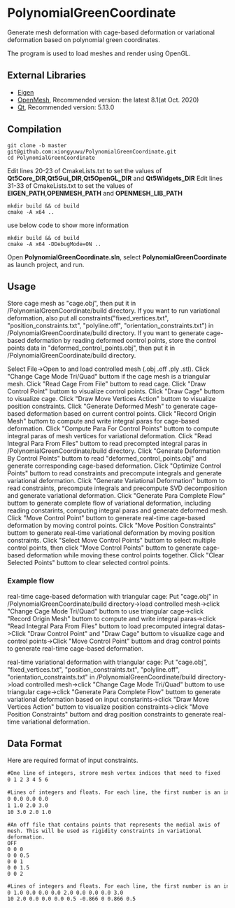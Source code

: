 # PolynomialGreenCoordinate
Generate mesh deformation with cage-based deformation or variational deformation based on polynomial green coordinates. 


The program is used to load meshes and render using OpenGL.

## External Libraries

* [Eigen](http://eigen.tuxfamily.org/)
* [OpenMesh](https://www.openmesh.org/), Recommended version: the latest 8.1(at Oct. 2020)
* [Qt](https://www.qt.io/), Recommended version: 5.13.0

## Compilation

```
git clone -b master git@github.com:xiongyuwu/PolynomialGreenCoordinate.git
cd PolynomialGreenCoordinate
```

Edit lines 20-23 of CmakeLists.txt to set the values of **Qt5Core_DIR**,**Qt5Gui_DIR**,**Qt5OpenGL_DIR** and **Qt5Widgets_DIR**
Edit lines 31-33 of CmakeLists.txt to set the values of **EIGEN_PATH**,**OPENMESH_PATH** and **OPENMESH_LIB_PATH**

```
mkdir build && cd build
cmake -A x64 ..
```
use below code to show more information
```
mkdir build && cd build
cmake -A x64 -DDebugMode=ON ..
```

Open **PolynomialGreenCoordinate.sln**, select **PolynomialGreenCoordinate** as launch project, and run.

## Usage
Store cage mesh as "cage.obj", then put it in /PolynomialGreenCoordinate/build directory.
If you want to run variational deformation, also put all constraints("fixed_vertices.txt", "position_constraints.txt", "polyline.off", "orientation_constraints.txt") in /PolynomialGreenCoordinate/build directory.
If you want to generate cage-based deformation by reading deformed control points, store the control points data in "deformed_control_points.obj", then put it in /PolynomialGreenCoordinate/build directory.

Select File->Open to and load controlled mesh (.obj .off .ply .stl).
Click "Change Cage Mode Tri/Quad" buttom if the cage mesh is a triangular mesh.
Click "Read Cage From File" buttom to read cage.
Click "Draw Control Point" buttom to visualize control points.
Click "Draw Cage" buttom to visualize cage.
Click "Draw Move Vertices Action" buttom to visualize position constraints.
Click "Generate Deformed Mesh" to generate cage-based deformation based on current control points.
Click "Record Origin Mesh" buttom to compute and write integral paras for cage-based deformation.
Click "Compute Para For Control Points" buttom to compute integral paras of mesh vertices for variational deformation.
Click "Read Integral Para From Files" buttom to read precompted integral paras in /PolynomialGreenCoordinate/build directory.
Click "Generate Deformation By Control Points" buttom to read "deformed_control_points.obj" and generate corresponding cage-based deformation.
Click "Optimize Control Points" buttom to read constraints and precompute integrals and generate variational deformation.
Click "Generate Variational Deformation" buttom to read constraints, precompute integrals and precompute SVD decomposition and generate variational deformation.
Click "Generate Para Complete Flow" buttom to generate complete flow of variational deformation, including reading constarints, computing integral paras and generate deformed mesh.
Click "Move Control Point" buttom to generate real-time cage-based deformation by moving control points. 
Click "Move Position Constraints" buttom to generate real-time variational deformation by moving position constraints. 
Click "Select Move Control Points" buttom to select multiple control points, then click "Move Control Points" buttom to generate cage-based deformation while moving these control points together.
Click "Clear Selected Points" buttom to clear selected control points.

### Example flow
real-time cage-based deformation with triangular cage:
Put "cage.obj" in /PolynomialGreenCoordinate/build directory->load controlled mesh->click "Change Cage Mode Tri/Quad" buttom to use triangular cage->click "Record Origin Mesh" buttom to compute and write integral paras->click "Read Integral Para From Files" buttom to load precomputed integral datas->Click "Draw Control Point" and "Draw Cage" buttom to visualize cage and control points->Click "Move Control Point" buttom and drag control points to generate real-time cage-based deformation.

real-time variational deformation with triangular cage:
Put "cage.obj", "fixed_vertices.txt", "position_constraints.txt", "polyline.off", "orientation_constraints.txt" in /PolynomialGreenCoordinate/build directory->load controlled mesh->click "Change Cage Mode Tri/Quad" buttom to use triangular cage->click "Generate Para Complete Flow" buttom to generate variational deformation based on input constarints->click "Draw Move Vertices Action" buttom to visualize position constraints->click "Move Position Constraints" buttom and drag position constraints to generate real-time variational deformation.

## Data Format
Here are required format of input constraints.
```fixed_vertices.txt
#One line of integers, strore mesh vertex indices that need to fixed
0 1 2 3 4 5 6
```
```position_constraints.txt
#Lines of integers and floats. For each line, the first number is an integer that represents a mesh vertex index, and the following three floats represents the corresponding target position.
0 0.0 0.0 0.0
1 1.0 2.0 3.0
10 3.0 2.0 1.0
```
```polyline.off
#An off file that contains points that represents the medial axis of mesh. This will be used as rigidity constraints in variational deformation.
OFF
0 0 0
0 0 0.5
0 0 1
0 0 1.5
0 0 2
```
```orientation_constraints.txt
#Lines of integers and floats. For each line, the first number is an integer that represents a mesh vertex index, and the following nine floats represents the corresponding target orientaion matrix.
0 1.0 0.0 0.0 0.0 2.0 0.0 0.0 0.0 3.0
10 2.0 0.0 0.0 0.0 0.5 -0.866 0 0.866 0.5
```

